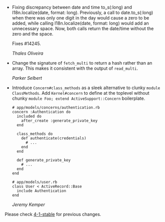 *   Fixing discrepancy between date and time to_s(:long) and I18n.localize(date, format: long).
    Previously, a call to date.to_s(:long) when there was only one digit in the day would cause
    a zero to be added, while calling I18n.localize(date, format: long) would add an unnecessary
    space. Now, both calls return the date/time without the zero and the space.

    Fixes #14245.

    *Thales Oliveira*

*   Change the signature of `fetch_multi` to return a hash rather than an
    array. This makes it consistent with the output of `read_multi`.

    *Parker Selbert*

*   Introduce `Concern#class_methods` as a sleek alternative to clunky
    `module ClassMethods`. Add `Kernel#concern` to define at the toplevel
    without chunky `module Foo; extend ActiveSupport::Concern` boilerplate.

        # app/models/concerns/authentication.rb
        concern :Authentication do
          included do
            after_create :generate_private_key
          end

          class_methods do
            def authenticate(credentials)
              # ...
            end
          end

          def generate_private_key
            # ...
          end
        end

        # app/models/user.rb
        class User < ActiveRecord::Base
          include Authentication
        end

    *Jeremy Kemper*

Please check [4-1-stable](https://github.com/rails/rails/blob/4-1-stable/activesupport/CHANGELOG.md) for previous changes.
